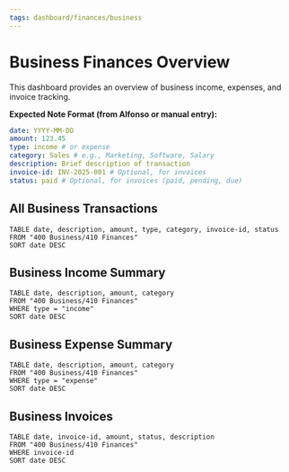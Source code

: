 ```yaml
---
tags: dashboard/finances/business
---
```

# Business Finances Overview

This dashboard provides an overview of business income, expenses, and invoice tracking.

**Expected Note Format (from Alfonso or manual entry):**
```yaml
date: YYYY-MM-DD
amount: 123.45
type: income # or expense
category: Sales # e.g., Marketing, Software, Salary
description: Brief description of transaction
invoice-id: INV-2025-001 # Optional, for invoices
status: paid # Optional, for invoices (paid, pending, due)
```

## All Business Transactions
```dataview
TABLE date, description, amount, type, category, invoice-id, status
FROM "400 Business/410 Finances"
SORT date DESC
```

## Business Income Summary
```dataview
TABLE date, description, amount, category
FROM "400 Business/410 Finances"
WHERE type = "income"
SORT date DESC
```

## Business Expense Summary
```dataview
TABLE date, description, amount, category
FROM "400 Business/410 Finances"
WHERE type = "expense"
SORT date DESC
```

## Business Invoices
```dataview
TABLE date, invoice-id, amount, status, description
FROM "400 Business/410 Finances"
WHERE invoice-id
SORT date DESC
```
